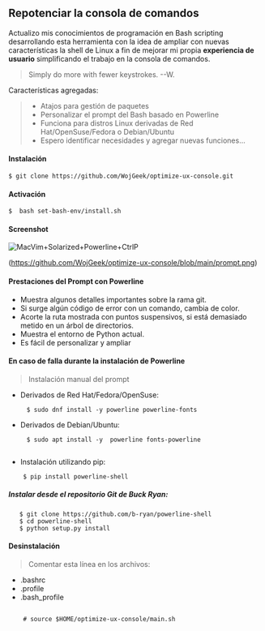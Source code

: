 ## Repotenciar la consola de comandos

 Actualizo mis conocimientos de programación en Bash scripting desarrollando esta herramienta con la idea de ampliar con nuevas características  la  shell de Linux a fin de mejorar mi propia **experiencia de usuario** simplificando el trabajo en la consola de comandos.

> Simply do more with fewer keystrokes. --W.
    

Características agregadas:

> - Atajos para gestión de paquetes
> - Personalizar el prompt del Bash basado en Powerline
> - Funciona para distros Linux derivadas de Red Hat/OpenSuse/Fedora o Debian/Ubuntu
> - Espero identificar necesidades y agregar nuevas funciones...
        

####  Instalación 

    $ git clone https://github.com/WojGeek/optimize-ux-console.git

####  Activación

    $  bash set-bash-env/install.sh



#### Screenshot


![MacVim+Solarized+Powerline+CtrlP](https://raw.github.com/b-ryan/powerline-shell/master/bash-powerline-screenshot.png)

(https://github.com/WojGeek/optimize-ux-console/blob/main/prompt.png)

#### Prestaciones del Prompt con Powerline 

- Muestra algunos detalles importantes sobre la rama git.
- Si surge algún código de error con un comando, cambia de color.
- Acorte la ruta mostrada con puntos suspensivos, si está demasiado metido en un árbol de directorios.
- Muestra el entorno de Python actual. 
- Es fácil de personalizar y ampliar


#### En caso de falla durante la instalación de Powerline

> Instalación manual del prompt


- Derivados de Red Hat/Fedora/OpenSuse:

```
     $ sudo dnf install -y powerline powerline-fonts

```

- Derivados de Debian/Ubuntu:

```
     $ sudo apt install -y  powerline fonts-powerline 
     
```

- Instalación utilizando pip:

```
    $ pip install powerline-shell

```

#####  Instalar desde el repositorio Git de Buck Ryan:

```
   $ git clone https://github.com/b-ryan/powerline-shell
   $ cd powerline-shell
   $ python setup.py install

```


#### Desinstalación 

> Comentar esta línea en los archivos:
- .bashrc
- .profile
- .bash_profile

```
    
    # source $HOME/optimize-ux-console/main.sh


```



